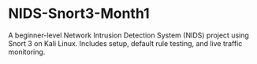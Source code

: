 # NIDS-Snort3-Month1
A beginner-level Network Intrusion Detection System (NIDS) project using Snort 3 on Kali Linux. Includes setup, default rule testing, and live traffic monitoring.

